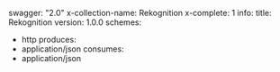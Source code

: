 swagger: "2.0"
x-collection-name: Rekognition
x-complete: 1
info:
  title: Rekognition
  version: 1.0.0
schemes:
- http
produces:
- application/json
consumes:
- application/json